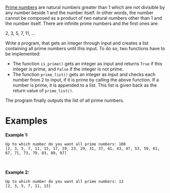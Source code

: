 [Prime numbers](https://en.wikipedia.org/wiki/Prime_number) are natural numbers greater than 1 which are not divisible by any number beside 1 and the number itself. In other words, the number cannot be composed as a product of two natural numbers other than 1 and the number itself. There are infinite prime numbers and the first ones are:

2, 3, 5, 7, 11, ...


Write a program, that gets an integer through input and creates a list containing all prime numbers until this input. To do so, two functions have to be implemented:

- The function `is_prime()` gets an integer as input and returns `True` if this integer is prime, and `False` if the integer is not prime.
- The function `prime_list()` gets an integer as input and checks each number from 2 to input, if it is prime by calling the above function. If a number is prime, it is appended to a list. This list is given back as the return value of `prime_list()`.

The program finally outputs the list of all prime numbers.

# Examples

**Example 1:**

    Up to which number do you want all prime numbers: 100
    [2, 3, 5, 7, 11, 13, 17, 19, 23, 29, 31, 37, 41, 43, 47, 53, 59, 61, 67, 71, 73, 79, 83, 89, 97]

<br/>

**Example 2:**

    Up to which number do you want all prime numbers: 13
    [2, 3, 5, 7, 11, 13]
